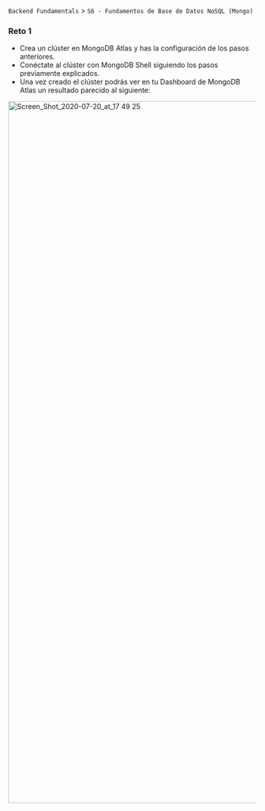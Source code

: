 `Backend Fundamentals` > `S6 - Fundamentos de Base de Datos NoSQL (Mongo)` 
	
### Reto 1

- Crea un clúster en MongoDB Atlas y has la configuración de los pasos anteriores.
- Conéctate al clúster con MongoDB Shell siguiendo los pasos previamente explicados.
- Una vez creado el clúster podrás ver en tu Dashboard de MongoDB Atlas un resultado parecido al siguiente:

<img width="1421" alt="Screen_Shot_2020-07-20_at_17 49 25" src="https://user-images.githubusercontent.com/13757596/88000028-33d0a780-cac2-11ea-83dc-f29ba840b124.png">

